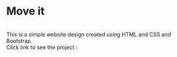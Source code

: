 # Move it 
<br>
This is a simple website design created using HTML and CSS and Bootstrap.
<br>
Click link to see the project : 
